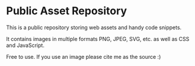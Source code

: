 # Public Asset Repository

This is a public repository storing web assets and handy code snippets. 

It contains images in multiple formats PNG, JPEG, SVG, etc. as well as CSS and JavaScript.

Free to use. If you use an image please cite me as the source :)
